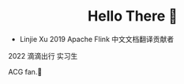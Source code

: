 <h1 align="center"> Hello There 👋 </h1>


* Linjie Xu
2019 Apache Flink 中文文档翻译贡献者

2022 滴滴出行 实习生

ACG fan.🤔


  
